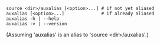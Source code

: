 ~~~~~
source <dir>/auxalias [<option>...] # if not yet aliased
auxalias [<option>...]              # if already aliased
auxalias -h | --help
auxalias -v | --version
~~~~~
(Assuming 'auxalias' is an alias to 'source \<dir\>\/auxalias'.)
